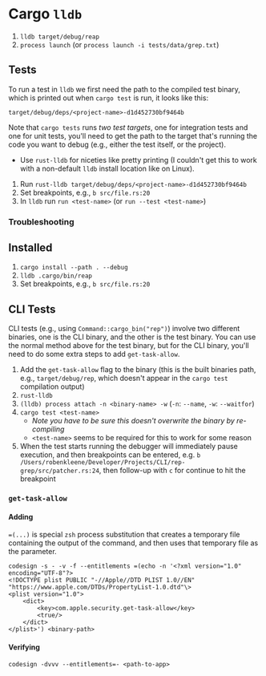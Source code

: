 # Cargo `lldb`

1. `lldb target/debug/reap`
2. `process launch` (or `process launch -i tests/data/grep.txt`)

## Tests

To run a test in `lldb` we first need the path to the compiled test binary, which is printed out when `cargo test` is run, it looks like this:

    target/debug/deps/<project-name>-d1d452730bf9464b

Note that `cargo tests` runs *two test targets*, one for integration tests and one for unit tests, you'll need to get the path to the target that's running the code you want to debug (e.g., either the test itself, or the project).

- Use `rust-lldb` for niceties like pretty printing (I couldn't get this to work with a non-default `lldb` install location like on Linux).

1. Run `rust-lldb target/debug/deps/<project-name>-d1d452730bf9464b`
2. Set breakpoints, e.g., `b src/file.rs:20`
3. In `lldb` run `run <test-name>` (or `run --test <test-name>`)

### Troubleshooting

## Installed

1. `cargo install --path . --debug`
2. `lldb .cargo/bin/reap`
3. Set breakpoints, e.g., `b src/file.rs:20`

## CLI Tests

CLI tests (e.g., using `Command::cargo_bin("rep")`) involve two different binaries, one is the CLI binary, and the other is the test binary. You can use the normal method above for the test binary, but for the CLI binary, you'll need to do some extra steps to add `get-task-allow`.

1. Add the `get-task-allow` flag to the binary (this is the built binaries path, e.g., `target/debug/rep`, which doesn't appear in the `cargo test` compilation output)
2. `rust-lldb`
3. `(lldb) process attach -n <binary-name> -w` (`-n`: `--name`, `-w`: `--waitfor`)
4. `cargo test <test-name>`
    - *Note you have to be sure this doesn't overwrite the binary by re-compiling*
    - `<test-name>` seems to be required for this to work for some reason
5. When the test starts running the debugger will immediately pause execution, and then breakpoints can be entered, e.g. `b /Users/robenkleene/Developer/Projects/CLI/rep-grep/src/patcher.rs:24`, then follow-up with `c` for continue to hit the breakpoint

### `get-task-allow`

#### Adding

`=(...)` is special `zsh` process substitution that creates a temporary file containing the output of the command, and then uses that temporary file as the parameter.

```
codesign -s - -v -f --entitlements =(echo -n '<?xml version="1.0" encoding="UTF-8"?>
<!DOCTYPE plist PUBLIC "-//Apple//DTD PLIST 1.0//EN" "https://www.apple.com/DTDs/PropertyList-1.0.dtd"\>
<plist version="1.0">
    <dict>
        <key>com.apple.security.get-task-allow</key>
        <true/>
    </dict>
</plist>') <binary-path>
```

#### Verifying

`codesign -dvvv --entitlements=- <path-to-app>`
